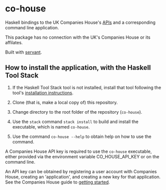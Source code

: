 # co-house

Haskell bindings to the UK Companies House's
[APIs](https://developer.company-information.service.gov.uk/) and a
corresponding command line application.

This package has no connection with the UK's Companies House or its affilates.

Built with [servant](http://hackage.haskell.org/package/servant).

## How to install the application, with the Haskell Tool Stack

1. If the Haskell Tool Stack tool is not installed, install that tool following
   the tool's
   [installation instructions](https://docs.haskellstack.org/en/stable/README/).

2. Clone (that is, make a local copy of) this repository.

3. Change directory to the root folder of the repository (`co-house`).

4. Use the `stack` command `stack install` to build and install the executable,
   which is named `co-house`.

5. Use the command `co-house --help` to obtain help on how to use the command.

A Companies House API key is required to use the `co-house` executable, either
provided via the environment variable CO_HOUSE_API_KEY or on the command line.

An API key can be obtained by registering a user account with Companies House,
creating an 'application', and creating a new key for that application. See the
Companies House guide to
[getting started](https://developer.company-information.service.gov.uk/get-started).
